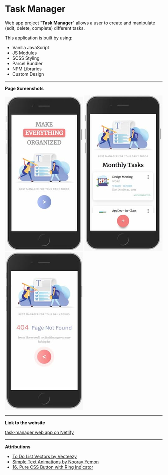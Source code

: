 # **Task Manager**

Web app project "**Task Manager**" allows a user to create and manipulate (edit, delete, complete) different tasks.

This application is built by using:
- Vanilla JavaScript
- JS Modules
- SCSS Styling
- Parcel Bundler
- NPM Libraries
- Custom Design
---

**Page Screenshots**


![Index page](screenshots/index.jpg)
![Todos page](screenshots/todo.jpg)
![Error Page](screenshots/error.jpg)

---

**Link to the website**

[task-manager web app on Netlify](https://karetnikova-task-manager.netlify.app/)

---

**Attributions**

-  [To Do List Vectors by Vecteezy](https://www.vecteezy.com/free-vector/to-do-list)
-  [Simple Text Animations by Nooray Yemon](https://www.sliderrevolution.com/resources/css-text-animation/)
-  [16. Pure CSS Button with Ring Indicator](https://1stwebdesigner.com/20-amazing-pure-css-animated-buttons/)

